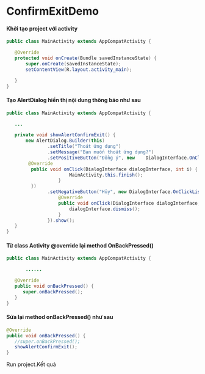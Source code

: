 # ConfirmExitDemo

#### Khởi tạo project với activity
```java
public class MainActivity extends AppCompatActivity {

   @Override
   protected void onCreate(Bundle savedInstanceState) {
       super.onCreate(savedInstanceState);
       setContentView(R.layout.activity_main);

   }
}
```

#### Tạo AlertDialog hiển thị nội dung thông báo như sau
```java
public class MainActivity extends AppCompatActivity {

   ...

   private void showAlertConfirmExit() {
       new AlertDialog.Builder(this)
               .setTitle("Thoát ứng dụng")
               .setMessage("Bạn muốn thoát ứng dụng?")
               .setPositiveButton("Đồng ý", new    DialogInterface.OnClickListener() {
        @Override
         public void onClick(DialogInterface dialogInterface, int i) {
                       MainActivity.this.finish();
                   }
         })
               .setNegativeButton("Hủy", new DialogInterface.OnClickListener() {
                   @Override
                   public void onClick(DialogInterface dialogInterface, int i) {
                       dialogInterface.dismiss();
                   }
               }).show();
   } 
}
```
#### Từ class Activity @override lại method OnBackPressed()
```java
public class MainActivity extends AppCompatActivity {

	   ......

   @Override
   public void onBackPressed() {
      super.onBackPressed();
   }
}
```
#### Sửa lại method onBackPressed() như sau
```java
@Override
public void onBackPressed() {
   //super.onBackPressed();
   showAlertConfirmExit();
}
```
Run project.Kết quả
	
